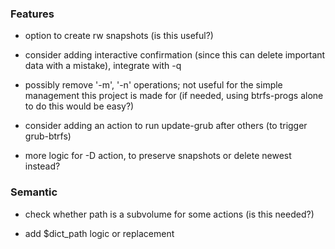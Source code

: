 
### Features

* option to create rw snapshots (is this useful?)

* consider adding interactive confirmation (since this can delete important data with a mistake), integrate with -q

* possibly remove '-m', '-n' operations; not useful for the simple management this project is made for (if needed, using btrfs-progs alone to do this would be easy?)

* consider adding an action to run update-grub after others (to trigger grub-btrfs)

* more logic for -D action, to preserve snapshots or delete newest instead?


### Semantic

* check whether path is a subvolume for some actions (is this needed?)

* add $dict_path logic or replacement
